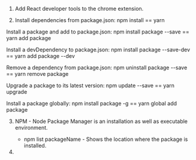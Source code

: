1) Add React developer tools to the chrome extension.

2) Install dependencies from package.json: npm install == yarn

Install a package and add to package.json: npm install package --save == yarn add package

Install a devDependency to package.json: npm install package --save-dev == yarn add package --dev

Remove a dependency from package.json: npm uninstall package --save == yarn remove package

Upgrade a package to its latest version: npm update --save == yarn upgrade

Install a package globally: npm install package -g == yarn global add package


3) NPM - Node Package Manager is an installation as well as executable environment.

    - npm list packageName - Shows the location where the package is installed.

4)
